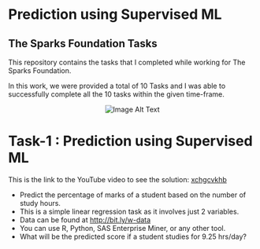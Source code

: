 <h1>Prediction using Supervised ML</h1>
<h2>The Sparks Foundation Tasks</h2>
<p>This repository contains the tasks that I completed while working for The Sparks Foundation.</p>
<p>In this work, we were provided a total of 10 Tasks and I was able to successfully complete all the 10 tasks within the given time-frame.</p>

<p align="center">
  <img src="https://github.com/yasminebs99/Prediction-using-Supervised-ML/assets/160682389/9eede37a-458b-4610-85db-70589bd249ed" alt="Image Alt Text">
</p>

<h1>Task-1 : Prediction using Supervised ML</h1>
<p>This is the link to the YouTube video to see the solution: <a href="xchgcvkhb">xchgcvkhb</a></p>
<ul>
  <li>Predict the percentage of marks of a student based on the number of study hours.</li>
  <li>This is a simple linear regression task as it involves just 2 variables.</li>
  <li>Data can be found at <a href="http://bit.ly/w-data">http://bit.ly/w-data</a></li>
  <li>You can use R, Python, SAS Enterprise Miner, or any other tool.</li>
  <li>What will be the predicted score if a student studies for 9.25 hrs/day?</li>
</ul>



